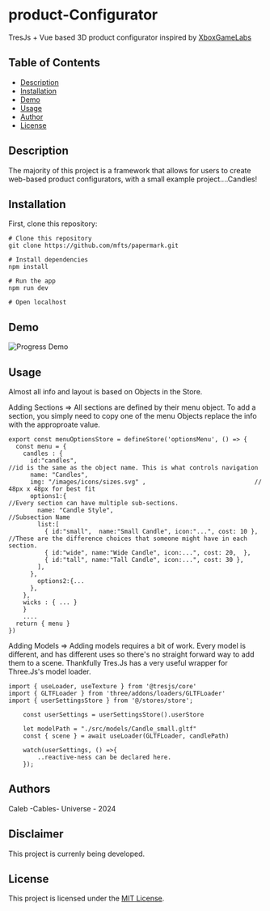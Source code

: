 # product-Configurator
 TresJs + Vue based 3D product configurator inspired by [XboxGameLabs](https://xboxdesignlab.xbox.com/)
 
## Table of Contents
- [Description](#description)
- [Installation](#installation)
- [Demo](#demo)
- [Usage](#usage)
- [Author](#authors)
- [License](#license)

## Description

The majority of this project is a framework that allows for users to create web-based product configurators, with a small example project....Candles!

## Installation

First, clone this repository:

```
# Clone this repository
git clone https://github.com/mfts/papermark.git

# Install dependencies
npm install

# Run the app
npm run dev

# Open localhost
```

## Demo

![Progress Demo](https://raw.githubusercontent.com/Cables97/product-configurator/main/public/images/progress_09122024.gif)

## Usage

Almost all info and layout is based on Objects in the Store. 

Adding Sections => All sections are defined by their menu object. To add a section, you simply need to copy one of the menu Objects replace the info with the approproate value. 

```
export const menuOptionsStore = defineStore('optionsMenu', () => {
  const menu = {
    candles : {    
      id:"candles",                                                 //id is the same as the object name. This is what controls navigation
      name: "Candles",                                  
      img: "/images/icons/sizes.svg" ,                              // 48px x 48px for best fit
      options1:{                                                    //Every section can have multiple sub-sections. 
        name: "Candle Style",                                       //Subsection Name
        list:[
          { id:"small",  name:"Small Candle", icon:"...", cost: 10 },   //These are the difference choices that someone might have in each section. 
          { id:"wide", name:"Wide Candle", icon:...", cost: 20,  },
          { id:"tall", name:"Tall Candle", icon:...", cost: 30 },
        ],
      },
        options2:{...                                      
      },
    },
    wicks : { ... }      
    } 
    ....
  return { menu }
})
```

Adding Models => Adding models requires a bit of work. Every model is different, and has different uses so there's no straight forward way to add them to a scene.
Thankfully Tres.Js has a very useful wrapper for Three.Js's model loader.
```
import { useLoader, useTexture } from '@tresjs/core'
import { GLTFLoader } from 'three/addons/loaders/GLTFLoader'
import { userSettingsStore } from '@/stores/store'; 

    const userSettings = userSettingsStore().userStore

    let modelPath = "./src/models/Candle_small.gltf"
    const { scene } = await useLoader(GLTFLoader, candlePath)

    watch(userSettings, () =>{
        ..reactive-ness can be declared here.  
    });
```

## Authors
Caleb -Cables- Universe  -  2024

## Disclaimer
This project is currenly being developed.

## License
This project is licensed under the [MIT License](LICENSE).
